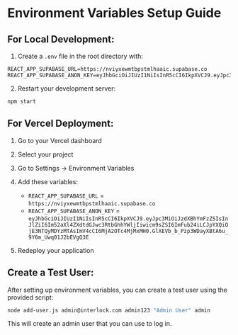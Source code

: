 # Environment Variables Setup Guide

## For Local Development:

1. Create a `.env` file in the root directory with:
```
REACT_APP_SUPABASE_URL=https://nviyxewmtbpstmlhaaic.supabase.co
REACT_APP_SUPABASE_ANON_KEY=eyJhbGciOiJIUzI1NiIsInR5cCI6IkpXVCJ9.eyJpc3MiOiJzdXBhYmFzZSIsInJlZiI6Im52aXl4ZXdtdGJwc3RtbGhhYWljIiwicm9sZSI6ImFub24iLCJpYXQiOjE3NTQyMDYzMTAsImV4cCI6MjA2OTc4MjMxMH0.GlXEVb_b_Pzp3WDayXBtA6u_9Y6m_Uwq01J2bEVgQ3E
```

2. Restart your development server:
```bash
npm start
```

## For Vercel Deployment:

1. Go to your Vercel dashboard
2. Select your project
3. Go to Settings → Environment Variables
4. Add these variables:
   - `REACT_APP_SUPABASE_URL` = `https://nviyxewmtbpstmlhaaic.supabase.co`
   - `REACT_APP_SUPABASE_ANON_KEY` = `eyJhbGciOiJIUzI1NiIsInR5cCI6IkpXVCJ9.eyJpc3MiOiJzdXBhYmFzZSIsInJlZiI6Im52aXl4ZXdtdGJwc3RtbGhhYWljIiwicm9sZSI6ImFub24iLCJpYXQiOjE3NTQyMDYzMTAsImV4cCI6MjA2OTc4MjMxMH0.GlXEVb_b_Pzp3WDayXBtA6u_9Y6m_Uwq01J2bEVgQ3E`

5. Redeploy your application

## Create a Test User:

After setting up environment variables, you can create a test user using the provided script:

```bash
node add-user.js admin@interlock.com admin123 "Admin User" admin
```

This will create an admin user that you can use to log in. 
